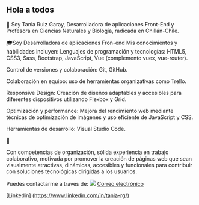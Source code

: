##  Hola a todos
👋 Soy Tania Ruiz Garay, Desarrolladora de aplicaciones Front-End y Profesora en Ciencias Naturales y Biología, radicada en Chillán-Chile.

🎓Soy Desarrolladora de aplicaciones Fron-end
Mis conocimientos y habilidades incluyen:
Lenguajes de programación y tecnologías: HTML5, CSS3, Sass, Bootstrap, JavaScript, Vue (complemento vuex, vue-router).

Control de versiones y colaboración: Git, GitHub.

Colaboración en equipo: uso de herramientas organizativas como Trello.

Responsive Design: Creación de diseños adaptables y accesibles para diferentes dispositivos utilizando Flexbox y Grid.

Optimización y performance: Mejora del rendimiento web mediante técnicas de optimización de imágenes y uso eficiente de JavaScript y CSS.

Herramientas de desarrollo: Visual Studio Code.

💼 

Con competencias de organización, sólida experiencia en trabajo colaborativo, motivada por promover la creación de páginas web que sean visualmente atractivas, dinámicas, accesibles y funcionales para contribuir con soluciones tecnológicas dirigidas a los usuarios. 

Puedes contactarme a través de: 
<img src="{(https://img.shields.io/badge/Gmail-D14836?style=for-the-badge&logo=gmail&logoColor=white)}" /> 
[Correo electrónico](tania.parg@gmail.com)

[Linkedin] (https://www.linkedin.com/in/tania-rg/)


